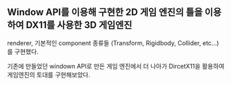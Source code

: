 ## Window API를 이용해 구현한 2D 게임 엔진의 틀을 이용하여 DX11를 사용한 3D 게임엔진 

renderer, 기본적인 component 종류들 (Transform, Rigidbody, Collider, etc...)를 구현했다.

기존에 만들었던 windown API로 만든 게임 엔진에서 더 나아가 DircetX11을 활용하여 게임엔진의 토대를 구현해보았다.

